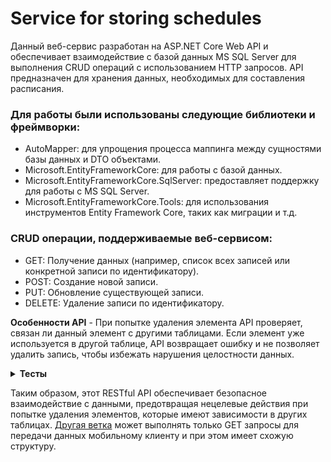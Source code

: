 # Service for storing schedules
Данный веб-сервис разработан на ASP.NET Core Web API и обеспечивает взаимодействие с базой данных MS SQL Server для выполнения CRUD операций с использованием HTTP запросов. API предназначен для хранения данных, необходимых для составления расписания.

### Для работы были использованы следующие библиотеки и фреймворки:
- AutoMapper: для упрощения процесса маппинга между сущностями базы данных и DTO объектами.
- Microsoft.EntityFrameworkCore: для работы с базой данных.
- Microsoft.EntityFrameworkCore.SqlServer: предоставляет поддержку для работы с MS SQL Server.
- Microsoft.EntityFrameworkCore.Tools: для использования инструментов Entity Framework Core, таких как миграции и т.д.

### CRUD операции, поддерживаемые веб-сервисом:
- GET: Получение данных (например, список всех записей или конкретной записи по идентификатору).
- POST: Создание новой записи.
- PUT: Обновление существующей записи.
- DELETE: Удаление записи по идентификатору.

**Особенности API** - При попытке удаления элемента API проверяет, связан ли данный элемент с другими таблицами. Если элемент уже используется в другой таблице, API возвращает ошибку и не позволяет удалить запись, чтобы избежать нарушения целостности данных.

<details><summary><b>Тесты</b></summary>

### Чек-листы для тестирования функциональности CRUD:
#### Создание (Create):
1. [ ] Отправить POST запрос для создания новой записи.
2. [ ] Проверить статус код ответа.
3. [ ] Проверить наличие созданной записи в базе данных.
4. [ ] Убедиться, что возвращаемые данные соответствуют созданной записи.

#### Чтение (Read):
1. [ ] Отправить GET запрос для получения списка записей.
2. [ ] Проверить статус код ответа.
3. [ ] Проверить формат и содержание возвращаемых данных.
4. [ ] Отправить GET запрос для получения конкретной записи.
5. [ ] Проверить статус код ответа для запроса конкретной записи.
6. [ ] Проверить содержание возвращаемых данных для конкретной записи.

#### Обновление (Update):
1. [ ] Отправить PUT запрос для обновления существующей записи.
2. [ ] Проверить статус код ответа.
3. [ ] Проверить обновленную запись в базе данных.
4. [ ] Убедиться, что возвращаемые данные соответствуют обновленной записи.

#### Удаление (Delete):
1. [ ] Попытаться удалить запись, не используемую в другой таблице.
2. [ ] Проверить статус код ответа для удаления записи без зависимостей.
3. [ ] Убедиться, что запись удалена.
4. [ ] Попытаться удалить запись, используемую в другой таблице.
5. [ ] Проверить статус код ответа для удаления записи с зависимостями.
6. [ ] Убедиться, что запись осталась нетронутой в базе данных.

### Чек-лист для обработки ошибочных сценариев:

#### Обработка ошибок:
1. [ ] Проверить обработку ошибок при отправке неверного запроса.
2. [ ] Проверить обработку ошибок при попытке доступа к несуществующей записи.
3. [ ] Проверить обработку ошибок при попытке выполнить действие, нарушающее правила таблиц в базе данных.
</details>

Таким образом, этот RESTful API обеспечивает безопасное взаимодействие с данными, предотвращая нецелевые действия при попытке удаления элементов, которые имеют зависимости в других таблицах.
[Другая ветка](https://github.com/FredNekrasov/service_for_storing_schedules/tree/ForMobile) может выполнять только GET запросы для передачи данных мобильному клиенту и при этом имеет схожую структуру.
